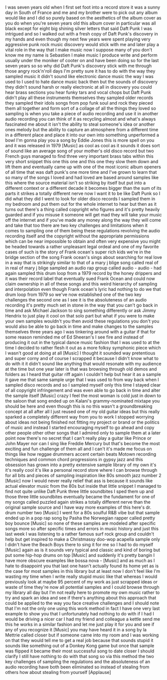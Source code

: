
I was seven years old when I first set
foot into a record store it was a sunny
day in South of France and me and my
brother were to pick out any album would
like and I did so purely based on the
aesthetics of the album cover as you do
when you&#39;re seven years old this album
cover in particular was all black except
for eight big shining silver letters
that said Daft Punk I was intrigued and
so I walked out with a fresh copy of
Daft Punk&#39;s discovery in my hands and
even though my next few years were spent
playing very aggressive punk rock music
discovery would stick with me and later
play a vital role in the way that I make
music now I suppose many of you don&#39;t
know me my name is Sebastien I make
music I produce write and perform
usually under the moniker of cooter on
and have been doing so for the last
seven years so so why did Daft Punk&#39;s
discovery stick with me through those
angry rock&#39;n&#39;roll days I&#39;m pretty sure
it has to do with the way they sampled
music it didn&#39;t sound like electronic
dance music the way I was used to I used
to hate dance music back then but the
sounds of discovery they didn&#39;t sound
harsh or really electronic at all in
discovery you could hear brass sections
you hear
funky tars and vocal chops but Daft Punk
didn&#39;t play all these instruments
themselves they sampled older records
they sampled their idols songs from pop
funk soul and rock they pieced them all
together and form sort of a collage of
all the things they loved so sampling is
when you take a piece of audio recording
and
use it in another audio recording you
can think of it as recycling almost and
what&#39;s always fascinated me about it
isn&#39;t the ability to steal someone&#39;s
idea or another ones melody but the
ability to capture an atmosphere from a
different time in a different place and
place it into our own into something
unperformed a bowl I&#39;m gonna play you a
song by Eddie Jones this is more spell
on you and it was released in 1979
[Music]
as cool as cool as it sounds it does
sort of sound like an average song of
your mother&#39;s old disco record but two
French guys managed to find three very
important brass tabs within this very
short snippet this one this one and this
one they slow them down and lift them
and eventually came up with one of the
most iconic album openers of all time
that was daft punk&#39;s one more time and
I&#39;ve grown to learn that so many of the
songs I loved and had loved are based
around samples like this where the
source material isn&#39;t so striking by
itself but put into a different context
or a different decade it becomes bigger
than the sum of its parts it strikes a
totally different nerve now I want it to
be like Daft Punk so I did what they did
I went to look for older disco records I
sampled them in my bedroom and put them
out for the whole internet to hear but
then as it turns out there&#39;s a thing
called copyright who figures and it&#39;s
pretty heavily guarded and if you misuse
it someone will get mad they will take
your music off the internet and if
you&#39;ve made any money along the way they
will come and take that too there are
two key challenges and limitations when
it comes to sampling one of them being
these regulations revolving the audio
recording itself and the copyright
without the appropriate permissions
which can be near impossible to obtain
and often very expensive you might be
headed towards a rather unpleasant legal
ordeal and one of my favorite cases of
such is the story of Frank ocean&#39;s super
rich kids we&#39;re in the bridge section of
the song Frank ocean&#39;s sings about
searching for real love in a way that is
strikingly similar to that of a mary j
blige song called real of in real of
mary j blige sampled an audio rap group
called audio - audio - had again sampled
this drum loop from a 1979 record by the
honey drippers and it was their record
label that eventually sued Frank Ocean
and could now claim ownership in all of
these songs and this weird hierarchy of
sampling and interpolation
even though Frank ocean&#39;s lyric had
nothing to do we
that drum loop from 1979 so we&#39;ve now
established one of the two key
challenges the second one as I see it is
the absoluteness of an audio recording
it&#39;s pretty much set in stone in the way
that you can&#39;t go back in time and ask
Michael Jackson to sing something
differently or ask Jimmy Hendrix to just
play it cool on that solo part but what
if you were to make your own samples
wouldn&#39;t you then avoid these
regulations you don&#39;t you would also be
able to go back in time and make changes
to the samples themselves three years
ago I was tinkering around with a guitar
if that for some reason reminded me of
Ed Sheeran&#39;s I see fire and instead of
producing it out in the typical dance
music fashion that I was used to at the
time I decided to rather flesh it out as
a more folksy symphonic piece which I
wasn&#39;t good at doing at all
[Music]
I thought it sounded way pretentious and
super corny and of course I scrapped it
because I didn&#39;t know what to do with it
it didn&#39;t sound like anything that would
resonate with my audience at the time
but one year later is that was browsing
through old demos and folders as I heard
that guitar riff again I couldn&#39;t help
but hear it as a sample it gave me that
same sample urge that I was used to from
way back when I sampled disco records
and so I sampled myself only this time I
stayed clear of all copyright
infringement and was even able to go
back in time and alter the sample itself
[Music]
crazy I feel the most woman is cold
just in
down to the saloon that song ended up on
Kalani&#39;s grammy-nominated mixtape you
should be here and even though this is
no this wasn&#39;t a groundbreaking concept
at all after all I just reused one of my
old guitar ideas but this really sparked
a completely different way from you to
work I stopped worrying about ideas not
being finished not fitting my project or
brand or the politics of music and
instead I started encouraging myself to
go ahead and copy other people other
other songs that I admired only to
sample them at a later point now there&#39;s
no secret that I can&#39;t really play a
guitar like Prince or John Mayer nor can
I sing like Freddie Mercury but that&#39;s
become the most exciting and fun
challenge of them all and I can&#39;t it&#39;s
made me focus on things like how reggae
drummers accent certain beats Motown
recording techniques and common chord
progressions in gypsy jazz and this
obsession has grown into a pretty
extensive sample library of my own it&#39;s
it&#39;s really cool it&#39;s like a personal
record store where I can browse through
for all bits and pieces of sampling
inspiration like 80s
smooth jazz number 2
[Music]
now I would never really relief that ass
is because it sounds like actual
elevator music from the 80s but inside
that little snippet I managed to find
not quite unlike Daft Punk three little
soundbites I sped them up and those
three little soundbites eventually
became the fundament for one of my songs
called puzzled again strikes a totally
different nerve than the original sample
source and I have way more examples of
this here&#39;s dr. drum number two
[Music]
I went for a 80s soulful R&amp;B vibe but
that sample ended up in a pop rap song
by Pasha the Norwegian rapper called
pretty boy bounce
[Music]
so none of these samples are modeled
after specific songs more so after
specific times and errors in music
history and just this last week I was
listening to a rather famous surf rock
group and couldn&#39;t help but get inspired
to make a Christmassy doo-wop acapella
sample only I didn&#39;t have the Beach Boys
there to sing it for me so I had to do
myself
[Music]
again as is it sounds very typical and
classic and kind of boring but put some
hip-hop drums on top
[Music]
and suddenly it&#39;s pretty bangin I have
more obscure examples like bossa nova -
[Music]
and as much as I hate to disappoint you
that last one hasn&#39;t actually found its
home yet as is the case for most samples
in this library but at least now I don&#39;t
feel like I&#39;m wasting my time when I
write really stupid music like that
whereas I would previously look at maybe
95 percent of my work as just scrapped
ideas or waste of time they&#39;re now all
potential samples and I could browse
through my library all day but I&#39;m not
really here to promote my own music
rather to try and spark an idea and see
if there&#39;s anything about this approach
that could be applied to the way you
face creative challenges and I should
note that I&#39;m not the only one using
this work method in fact I have one very
last example to show you that I
unfortunately had nothing to do with if
I had I would be driving a nicer car I
had my friend and colleague a kettle
send me this
he works in a similar fashion and let me
just play it for you and see if any of
you recognize it
[Music]
you may have heard it in a song by la
Mettrie called closer but if someone
came into my room and I was working on
that they would tell me to get a real
job because that sounds stupid it sounds
like something out of a Donkey Kong game
but once that sample was flipped it
became their most successful song to
date closer I should clarify I still
have nothing to do with that song so via
this method the two key challenges of
sampling the regulations and the
absoluteness of an audio recording have
both been eliminated so instead of
stealing from others how about stealing
from yourself
[Applause]
